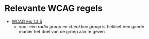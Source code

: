<!-- @license CC0-1.0 -->

# Relevante WCAG regels

- [WCAG eis 1.3.5](https://www.w3.org/TR/WCAG21/#identify-input-purpose)
  - voor een _radio group_ en _checkbox group_ is fieldset een goede manier het doel van de groep aan te geven
